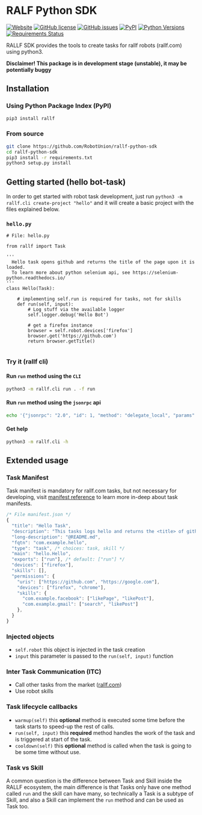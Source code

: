# RALF Python SDK


[![Website](https://img.shields.io/website-up-down-green-red/https/api.rallf.com.svg?label=api)](https://rallf.com)
[![GitHub license](https://img.shields.io/github/license/robotunion/rallf-python-sdk.svg)](https://github.com/RobotUnion/rallf-python-sdk/blob/master/LICENSE)
[![GitHub issues](https://img.shields.io/github/issues/robotunion/rallf-python-sdk.svg)](https://github.com/robotunion/rallf-python-sdk/issues)
[![PyPI](https://img.shields.io/pypi/v/rallf.svg)](https://pypi.org/pypi/rallf/)
[![Python Versions](https://img.shields.io/pypi/pyversions/rallf.svg)](https://pypi.org/pypi/rallf/)
[![Requirements Status](https://requires.io/github/RobotUnion/rallf-python-sdk/requirements.svg?branch=master)](https://requires.io/github/RobotUnion/rallf-python-sdk/requirements/?branch=master)


RALLF SDK provides the tools to create tasks for rallf robots (rallf.com) using python3.

**Disclaimer! This package is in development stage (unstable), it may be potentially buggy**

## Installation
### Using Python Package Index (PyPI)
```bash
pip3 install rallf
```

### From source
```bash
git clone https://github.com/RobotUnion/rallf-python-sdk
cd rallf-python-sdk
pip3 install -r requirements.txt
python3 setup.py install
```

## Getting started (hello bot-task)
In order to get started with robot task development, just run `python3 -m rallf.cli create-project "hello"` and it will create a basic project with the files explained below.
### `hello.py`
```python3
# File: hello.py

from rallf import Task

'''
  Hello task opens github and returns the title of the page upon it is loaded.
  To learn more about python selenium api, see https://selenium-python.readthedocs.io/
'''
class Hello(Task):

    # implementing self.run is required for tasks, not for skills
    def run(self, input):
        # Log stuff via the available logger
        self.logger.debug('Hello Bot')
    
        # get a firefox instance
        browser = self.robot.devices['firefox']
        browser.get('https://github.com')
        return browser.getTitle()
    
```
### Try it (rallf cli)

#### Run `run` method using the `CLI`
```bash
python3 -m rallf.cli run . -f run
```

#### Run `run` method using the `jsonrpc` api
```bash
echo '{"jsonrpc": "2.0", "id": 1, "method": "delegate_local", "params": {"routine": "run", "args": {}}}' | python3 -m rallf.cli run .
```

#### Get help 
```bash
python3 -m rallf.cli -h
```

## Extended usage

### Task Manifest
Task manifest is mandatory for rallf.com tasks, but not necessary for developing, visit [manifest reference](undefined) to learn more in-deep about task manifests.
```js
/* File manifest.json */
{
  "title": "Hello Task",
  "description": "This tasks logs hello and returns the <title> of github.com",
  "long-description": "@README.md",
  "fqtn": "com.example.hello",
  "type": "task", /* choices: task, skill */
  "main": "hello.Hello",
  "exports": ["run"], /* default: ["run"] */
  "devices": ["firefox"],
  "skills": [],
  "permissions": {
    "uris": ["https://github.com", "https://google.com"],
    "devices": ["firefox", "chrome"],
    "skills": {
      "com.example.facebook": ["likePage", "likePost"],
      "com.example.gmail": ["search", "likePost"]
    },
  }
}
```

### Injected objects
- `self.robot` this object is injected in the task creation
- `input` this parameter is passed to the `run(self, input)` function

### Inter Task Communication (ITC)
- Call other tasks from the market ([rallf.com](https://rallf.com))
- Use robot skills

### Task lifecycle callbacks
- `warmup(self)` this **optional** method is executed some time before the task starts to speed-up the rest of calls.
- `run(self, input)` this **required** method handles the work of the task and is triggered at start of the task.
- `cooldown(self)` this **optional** method is called when the task is going to be some time without use.

### Task vs Skill
A common question is the difference between Task and Skill inside the RALLF ecosystem, the main difference is that
Tasks only have one method called `run` and the skill can have many, so technically a Task is a subtype of Skill,
and also a Skill can implement the `run` method and can be used as Task too.